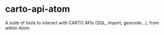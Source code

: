 # carto-api-atom
A suite of tools to interact with CARTO APIs (SQL, import, geocode...), from within Atom.
